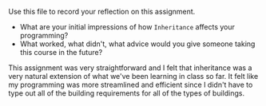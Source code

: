 Use this file to record your reflection on this assignment.

- What are your initial impressions of how `Inheritance` affects your programming?
- What worked, what didn't, what advice would you give someone taking this course in the future?

This assignment was very straightforward and I felt that inheritance was a very natural extension of what we've been learning in class so far. It felt like my programming was more streamlined and efficient since I didn't have to type out all of the building requirements for all of the types of buildings. 